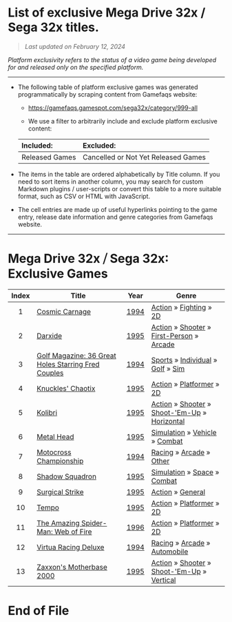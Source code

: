 ﻿# List of exclusive Mega Drive 32x / Sega 32x titles.

> *Last updated on February 12, 2024*

_Platform exclusivity refers to the status of a video game being developed for and released only on the specified platform._

-----------------------------

 - The following table of platform exclusive games was generated programmatically by scraping content from Gamefaqs website: 

    - https://gamefaqs.gamespot.com/sega32x/category/999-all

    - We use a filter to arbitrarily include and exclude platform exclusive content:

      
    |Included:|Excluded:|
    |:--|:--|
    |Released Games|Cancelled or Not Yet Released Games


 - The items in the table are ordered alphabetically by Title column. If you need to sort items in another column, you may search for custom Markdown plugins / user-scripts or convert this table to a more suitable format, such as CSV or HTML with JavaScript.

 - The cell entries are made up of useful hyperlinks pointing to the game entry, release date information and genre categories from Gamefaqs website.

-----------------------------
# Mega Drive 32x ⧸ Sega 32x∶ Exclusive Games
|Index|Title|Year|Genre|
|:--:|--|--|--|
|1|<a href="https://gamefaqs.gamespot.com/sega32x/584360-cosmic-carnage" target="_blank" rel="noopener noreferrer">Cosmic Carnage</a>|<a href="https://gamefaqs.gamespot.com/sega32x/584360-cosmic-carnage/data" target="_blank" rel="noopener noreferrer">1994</a>|<a href="https://gamefaqs.gamespot.com/sega32x/category/54-action" target="_blank" rel="noopener noreferrer">Action</a> &raquo; <a href="https://gamefaqs.gamespot.com/sega32x/category/57-action-fighting" target="_blank" rel="noopener noreferrer">Fighting</a> &raquo; <a href="https://gamefaqs.gamespot.com/sega32x/category/86-action-fighting-2d" target="_blank" rel="noopener noreferrer">2D</a>|
|2|<a href="https://gamefaqs.gamespot.com/sega32x/925002-darxide" target="_blank" rel="noopener noreferrer">Darxide</a>|<a href="https://gamefaqs.gamespot.com/sega32x/925002-darxide/data" target="_blank" rel="noopener noreferrer">1995</a>|<a href="https://gamefaqs.gamespot.com/sega32x/category/54-action" target="_blank" rel="noopener noreferrer">Action</a> &raquo; <a href="https://gamefaqs.gamespot.com/sega32x/category/55-action-shooter" target="_blank" rel="noopener noreferrer">Shooter</a> &raquo; <a href="https://gamefaqs.gamespot.com/sega32x/category/79-action-shooter-first-person" target="_blank" rel="noopener noreferrer">First-Person</a> &raquo; <a href="https://gamefaqs.gamespot.com/sega32x/category/152-action-shooter-first-person-arcade" target="_blank" rel="noopener noreferrer">Arcade</a>|
|3|<a href="https://gamefaqs.gamespot.com/sega32x/584361-golf-magazine-36-great-holes-starring-fred-couples" target="_blank" rel="noopener noreferrer">Golf Magazine: 36 Great Holes Starring Fred Couples</a>|<a href="https://gamefaqs.gamespot.com/sega32x/584361-golf-magazine-36-great-holes-starring-fred-couples/data" target="_blank" rel="noopener noreferrer">1994</a>|<a href="https://gamefaqs.gamespot.com/sega32x/category/43-sports" target="_blank" rel="noopener noreferrer">Sports</a> &raquo; <a href="https://gamefaqs.gamespot.com/sega32x/category/92-sports-individual" target="_blank" rel="noopener noreferrer">Individual</a> &raquo; <a href="https://gamefaqs.gamespot.com/sega32x/category/98-sports-individual-golf" target="_blank" rel="noopener noreferrer">Golf</a> &raquo; <a href="https://gamefaqs.gamespot.com/sega32x/category/207-sports-individual-golf-sim" target="_blank" rel="noopener noreferrer">Sim</a>|
|4|<a href="https://gamefaqs.gamespot.com/sega32x/584362-knuckles-chaotix" target="_blank" rel="noopener noreferrer">Knuckles' Chaotix</a>|<a href="https://gamefaqs.gamespot.com/sega32x/584362-knuckles-chaotix/data" target="_blank" rel="noopener noreferrer">1995</a>|<a href="https://gamefaqs.gamespot.com/sega32x/category/54-action" target="_blank" rel="noopener noreferrer">Action</a> &raquo; <a href="https://gamefaqs.gamespot.com/sega32x/category/56-action-platformer" target="_blank" rel="noopener noreferrer">Platformer</a> &raquo; <a href="https://gamefaqs.gamespot.com/sega32x/category/84-action-platformer-2d" target="_blank" rel="noopener noreferrer">2D</a>|
|5|<a href="https://gamefaqs.gamespot.com/sega32x/584363-kolibri" target="_blank" rel="noopener noreferrer">Kolibri</a>|<a href="https://gamefaqs.gamespot.com/sega32x/584363-kolibri/data" target="_blank" rel="noopener noreferrer">1995</a>|<a href="https://gamefaqs.gamespot.com/sega32x/category/54-action" target="_blank" rel="noopener noreferrer">Action</a> &raquo; <a href="https://gamefaqs.gamespot.com/sega32x/category/55-action-shooter" target="_blank" rel="noopener noreferrer">Shooter</a> &raquo; <a href="https://gamefaqs.gamespot.com/sega32x/category/313-action-shooter-shoot-em-up" target="_blank" rel="noopener noreferrer">Shoot-&#039;Em-Up</a> &raquo; <a href="https://gamefaqs.gamespot.com/sega32x/category/185-action-shooter-shoot-em-up-horizontal" target="_blank" rel="noopener noreferrer">Horizontal</a>|
|6|<a href="https://gamefaqs.gamespot.com/sega32x/584364-metal-head" target="_blank" rel="noopener noreferrer">Metal Head</a>|<a href="https://gamefaqs.gamespot.com/sega32x/584364-metal-head/data" target="_blank" rel="noopener noreferrer">1995</a>|<a href="https://gamefaqs.gamespot.com/sega32x/category/46-simulation" target="_blank" rel="noopener noreferrer">Simulation</a> &raquo; <a href="https://gamefaqs.gamespot.com/sega32x/category/316-simulation-vehicle" target="_blank" rel="noopener noreferrer">Vehicle</a> &raquo; <a href="https://gamefaqs.gamespot.com/sega32x/category/124-simulation-vehicle-combat" target="_blank" rel="noopener noreferrer">Combat</a>|
|7|<a href="https://gamefaqs.gamespot.com/sega32x/584366-motocross-championship" target="_blank" rel="noopener noreferrer">Motocross Championship</a>|<a href="https://gamefaqs.gamespot.com/sega32x/584366-motocross-championship/data" target="_blank" rel="noopener noreferrer">1994</a>|<a href="https://gamefaqs.gamespot.com/sega32x/category/47-racing" target="_blank" rel="noopener noreferrer">Racing</a> &raquo; <a href="https://gamefaqs.gamespot.com/sega32x/category/314-racing-arcade" target="_blank" rel="noopener noreferrer">Arcade</a> &raquo; <a href="https://gamefaqs.gamespot.com/sega32x/category/235-racing-arcade-other" target="_blank" rel="noopener noreferrer">Other</a>|
|8|<a href="https://gamefaqs.gamespot.com/sega32x/584369-shadow-squadron" target="_blank" rel="noopener noreferrer">Shadow Squadron</a>|<a href="https://gamefaqs.gamespot.com/sega32x/584369-shadow-squadron/data" target="_blank" rel="noopener noreferrer">1995</a>|<a href="https://gamefaqs.gamespot.com/sega32x/category/46-simulation" target="_blank" rel="noopener noreferrer">Simulation</a> &raquo; <a href="https://gamefaqs.gamespot.com/sega32x/category/69-simulation-space" target="_blank" rel="noopener noreferrer">Space</a> &raquo; <a href="https://gamefaqs.gamespot.com/sega32x/category/132-simulation-space-combat" target="_blank" rel="noopener noreferrer">Combat</a>|
|9|<a href="https://gamefaqs.gamespot.com/sega32x/614974-surgical-strike" target="_blank" rel="noopener noreferrer">Surgical Strike</a>|<a href="https://gamefaqs.gamespot.com/sega32x/614974-surgical-strike/data" target="_blank" rel="noopener noreferrer">1995</a>|<a href="https://gamefaqs.gamespot.com/sega32x/category/54-action" target="_blank" rel="noopener noreferrer">Action</a> &raquo; <a href="https://gamefaqs.gamespot.com/sega32x/category/250-action-general" target="_blank" rel="noopener noreferrer">General</a>|
|10|<a href="https://gamefaqs.gamespot.com/sega32x/584376-tempo" target="_blank" rel="noopener noreferrer">Tempo</a>|<a href="https://gamefaqs.gamespot.com/sega32x/584376-tempo/data" target="_blank" rel="noopener noreferrer">1995</a>|<a href="https://gamefaqs.gamespot.com/sega32x/category/54-action" target="_blank" rel="noopener noreferrer">Action</a> &raquo; <a href="https://gamefaqs.gamespot.com/sega32x/category/56-action-platformer" target="_blank" rel="noopener noreferrer">Platformer</a> &raquo; <a href="https://gamefaqs.gamespot.com/sega32x/category/84-action-platformer-2d" target="_blank" rel="noopener noreferrer">2D</a>|
|11|<a href="https://gamefaqs.gamespot.com/sega32x/584371-the-amazing-spider-man-web-of-fire" target="_blank" rel="noopener noreferrer">The Amazing Spider-Man: Web of Fire</a>|<a href="https://gamefaqs.gamespot.com/sega32x/584371-the-amazing-spider-man-web-of-fire/data" target="_blank" rel="noopener noreferrer">1996</a>|<a href="https://gamefaqs.gamespot.com/sega32x/category/54-action" target="_blank" rel="noopener noreferrer">Action</a> &raquo; <a href="https://gamefaqs.gamespot.com/sega32x/category/56-action-platformer" target="_blank" rel="noopener noreferrer">Platformer</a> &raquo; <a href="https://gamefaqs.gamespot.com/sega32x/category/84-action-platformer-2d" target="_blank" rel="noopener noreferrer">2D</a>|
|12|<a href="https://gamefaqs.gamespot.com/sega32x/584379-virtua-racing-deluxe" target="_blank" rel="noopener noreferrer">Virtua Racing Deluxe</a>|<a href="https://gamefaqs.gamespot.com/sega32x/584379-virtua-racing-deluxe/data" target="_blank" rel="noopener noreferrer">1994</a>|<a href="https://gamefaqs.gamespot.com/sega32x/category/47-racing" target="_blank" rel="noopener noreferrer">Racing</a> &raquo; <a href="https://gamefaqs.gamespot.com/sega32x/category/314-racing-arcade" target="_blank" rel="noopener noreferrer">Arcade</a> &raquo; <a href="https://gamefaqs.gamespot.com/sega32x/category/232-racing-arcade-automobile" target="_blank" rel="noopener noreferrer">Automobile</a>|
|13|<a href="https://gamefaqs.gamespot.com/sega32x/928909-zaxxons-motherbase-2000" target="_blank" rel="noopener noreferrer">Zaxxon's Motherbase 2000</a>|<a href="https://gamefaqs.gamespot.com/sega32x/928909-zaxxons-motherbase-2000/data" target="_blank" rel="noopener noreferrer">1995</a>|<a href="https://gamefaqs.gamespot.com/sega32x/category/54-action" target="_blank" rel="noopener noreferrer">Action</a> &raquo; <a href="https://gamefaqs.gamespot.com/sega32x/category/55-action-shooter" target="_blank" rel="noopener noreferrer">Shooter</a> &raquo; <a href="https://gamefaqs.gamespot.com/sega32x/category/313-action-shooter-shoot-em-up" target="_blank" rel="noopener noreferrer">Shoot-&#039;Em-Up</a> &raquo; <a href="https://gamefaqs.gamespot.com/sega32x/category/83-action-shooter-shoot-em-up-vertical" target="_blank" rel="noopener noreferrer">Vertical</a>|

# End of File
